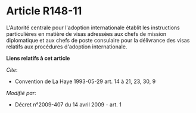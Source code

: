 # Article R148-11

L'Autorité centrale pour l'adoption internationale établit les instructions particulières en matière de visas adressées aux
chefs de mission diplomatique et aux chefs de poste consulaire pour la délivrance des visas relatifs aux procédures
d'adoption internationale.

**Liens relatifs à cet article**

_Cite_:

  - Convention de La Haye 1993-05-29 art. 14 à 21, 23, 30, 9

_Modifié par_:

  - Décret n°2009-407 du 14 avril 2009 - art. 1
